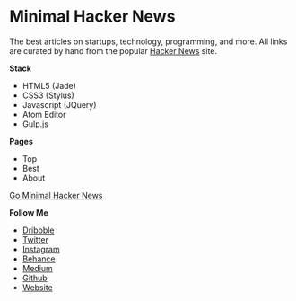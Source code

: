 Minimal Hacker News
===================

The best articles on startups, technology, programming, and more. All links are curated by hand from the popular [Hacker News](https://news.ycombinator.com/) site.

**Stack**

 - HTML5 (Jade)
 - CSS3 (Stylus)
 - Javascript (JQuery)
 - Atom Editor
 - Gulp.js

**Pages**

 - Top
 - Best
 - About

[Go Minimal Hacker News](http://cristhgunners.github.io/MinimalHackerNews/)

**Follow Me**

 - [Dribbble](https://dribbble.com/CristhGunners)
 - [Twitter](https://twitter.com/CristhGunners)
 - [Instagram](https://instagram.com/cristhgunners/)
 - [Behance](https://www.behance.net/cristhgunners)
 - [Medium](https://medium.com/@cristhgunners)
 - [Github](https://github.com/CristhGunners)
 - [Website](http://cristhgunners.github.io/)